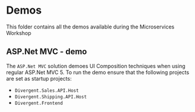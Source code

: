 # Demos

This folder contains all the demos available during the Microservices Workshop

## ASP.Net MVC - demo

The `ASP.Net MVC` solution demoes UI Composition techniques when using regular ASP.Net MVC 5. To run the demo ensure that the following projects are set as startup projects:

* `Divergent.Sales.API.Host`
* `Divergent.Shipping.API.Host`
* `Divergent.Frontend`
